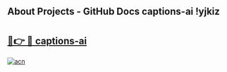 ## About Projects - GitHub Docs captions-ai !yjkiz

# <h2><a href="https://andorid.site?title=captions-ai&ref=13PRO">🔗👉 🔴 captions-ai</a></h2>

[![acn](https://github.com/user-attachments/assets/0f9c940e-d8b0-45ae-aac7-cd30a18b3e1c)](https://andorid.site?title=captions-ai&ref=13PRO)

